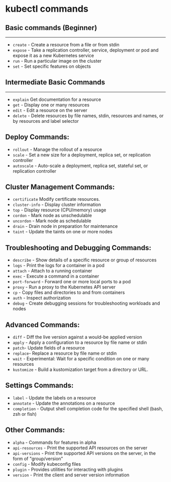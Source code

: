 # kubectl commands

## Basic commands (Beginner)
---
- `create` - Create a resource from a file or from stdin
- `expose` - Take a replication controller, service, deployment or pod and expose it as a new
Kubernetes service
- `run` - Run a particular image on the cluster
- `set` - Set specific features on objects

## Intermediate Basic Commands
---
- `explain` Get documentation for a resource
- `get` - Display one or many resources
- `edit` - Edit a resource on the server
- `delete` - Delete resources by file names, stdin, resources and names, or by resources and
label selector

## Deploy Commands:
- `rollout` - Manage the rollout of a resource
- `scale` - Set a new size for a deployment, replica set, or replication controller
- `autoscale` - Auto-scale a deployment, replica set, stateful set, or replication controller

## Cluster Management Commands:
- `certificate`     Modify certificate resources.
- `cluster-info` - Display cluster information
- `top` - Display resource (CPU/memory) usage
- `cordon` - Mark node as unschedulable
- `uncordon` - Mark node as schedulable
- `drain` - Drain node in preparation for maintenance
- `taint` - Update the taints on one or more nodes

## Troubleshooting and Debugging Commands:
- `describe` - Show details of a specific resource or group of resources
- `logs` - Print the logs for a container in a pod
- `attach` - Attach to a running container
- `exec` - Execute a command in a container
- `port-forward` - Forward one or more local ports to a pod
- `proxy` - Run a proxy to the Kubernetes API server
- `cp` - Copy files and directories to and from containers
- `auth` - Inspect authorization
- `debug` - Create debugging sessions for troubleshooting workloads and nodes


## Advanced Commands:
- `diff` - Diff the live version against a would-be applied version
- `apply` - Apply a configuration to a resource by file name or stdin
- `patch`- Update fields of a resource
- `replace`- Replace a resource by file name or stdin
- `wait` - Experimental: Wait for a specific condition on one or many resources
- `kustomize` - Build a kustomization target from a directory or URL.

## Settings Commands:
- `label` - Update the labels on a resource
- `annotate` - Update the annotations on a resource
- `completion` - Output shell completion code for the specified shell (bash, zsh or fish)

## Other Commands:
- `alpha` - Commands for features in alpha
- `api-resources` - Print the supported API resources on the server
- `api-versions` - Print the supported API versions on the server, in the form of "group/version"
- `config` - Modify kubeconfig files
- `plugin` - Provides utilities for interacting with plugins
- `version` - Print the client and server version information

